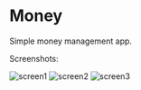 # Money
Simple money management app.

Screenshots:

![screen1](https://cloud.githubusercontent.com/assets/22525665/25314001/16a4e28e-283b-11e7-866b-f1be5cec0b40.png)
![screen2](https://cloud.githubusercontent.com/assets/22525665/25314002/19efb040-283b-11e7-96ca-6afe6a5af19d.png)
![screen3](https://cloud.githubusercontent.com/assets/22525665/25314003/1c0aaa92-283b-11e7-8cc7-bf530e8edd77.png)